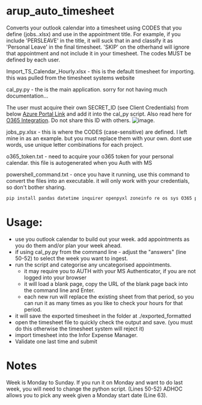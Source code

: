 # arup_auto_timesheet

Converts your outlook calendar into a timesheet using CODES that you define (jobs..xlsx) and use in the appointment title. For example, if you include 'PERSLEAVE' in the title, it will suck that in and classify it as 'Personal Leave' in the final timesheet. 'SKIP' on the otherhand will ignore that appointment and not include it in your timesheet. The codes MUST be defined by each user.

Import_TS_Calendar_Hourly.xlsx - this is the default timesheet for importing. this was pulled from the timesheet systems website


cal_py.py - the is the main application. sorry for not having much documentation... 

  The user must acquire their own SECRET_ID (see Client Credentials) from below [Azure Portal Link](https://portal.azure.com/#view/Microsoft_AAD_RegisteredApps/ApplicationMenuBlade/~/Overview/appId/73fee778-cbb5-4c82-81cd-13503338d848/isMSAApp~/false) and add it into the cal_py script.  Also read here for [O365 Integration](https://github.com/O365/python-o365?tab=readme-ov-file#authentication). Do not share this ID with others.
  ![image](https://github.com/user-attachments/assets/6067f63d-7142-4622-9680-75ce05667483).

  
jobs_py.xlsx - this is where the CODES (case-sensitive) are defined. I left mine in as an example. but you must replace them with your own. dont use words, use unique letter combinations for each project.


o365_token.txt - need to acquire your o365 token for your personal calendar. this file is autogenerated when you Auth with MS


powershell_command.txt - once you have it running, use this command to convert the files into an executable. it will only work with your credentials, so don't bother sharing.
```python
pip install pandas datetime inquirer openpyxl zoneinfo re os sys O365 python-dateutil
```
# Usage:
- use you outlook calendar to build out your week. add appointments as you do them and/or plan your week ahead.
- if using cal_py.py from the command line - adjust the "answers" (line 50-52) to select the week you want to ingest.
- run the script and categorise any uncategorised appointments.
  - it may require you to AUTH with your MS Authenticator, if you are not logged into your browser
  - it will load a blank page, copy the URL of the blank page back into the command line and Enter.
  - each new run will replace the existing sheet from that period, so you can run it as many times as you like to check your hours for that period.
- it will save the exported timesheet in the folder at ./exported_formatted
- open the timesheet file to quickly check the output and save. (you must do this otherwise the timesheet system will reject it)
- import timesheet into the Infor Expense Manager.
- Validate one last time and submit

# Notes
Week is Monday to Sunday. If you run it on Monday and want to do last week, you will need to change the python script. (Lines 50-52)
ADHOC allows you to pick any week given a Monday start date (Line 63).
